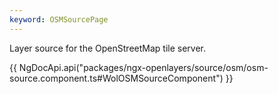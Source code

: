 ```yaml
---
keyword: OSMSourcePage
---
```


Layer source for the OpenStreetMap tile server.

{{ NgDocApi.api("packages/ngx-openlayers/source/osm/osm-source.component.ts#WolOSMSourceComponent") }}